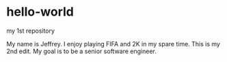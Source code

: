 # hello-world
my 1st repository

My name is Jeffrey. I enjoy playing FIFA and 2K in my spare time.
This is my 2nd edit.
My goal is to be a senior software engineer.

